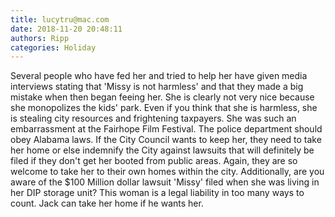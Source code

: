 ```yaml
---
title: lucytru@mac.com
date: 2018-11-20 20:48:11
authors: Ripp
categories: Holiday
---
```


 Several people who have fed her and tried to help her have given media interviews stating that 'Missy is not harmless' and that they made a big mistake when then began feeing her.  She is clearly not very nice because she monopolizes the kids' park.  Even if you think that she is harmless, she is stealing city resources and frightening taxpayers.  She was such an embarrassment at the Fairhope Film Festival.  The police department should obey Alabama laws. If the City Council wants to keep her, they need to take her home or else indemnify the City against lawsuits that will definitely be filed if they don't get her booted from public areas.  Again, they are so welcome to take her to their own homes within the city.  Additionally, are you aware of the $100 Million dollar lawsuit 'Missy' filed when she was living in her DIP storage unit?  This woman is a legal liability in too many ways to count.  Jack can take her home if he wants her.